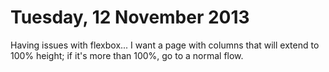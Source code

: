 Tuesday, 12 November 2013
=======================================

Having issues with flexbox... I want a page with columns that will extend to 100% height; if it's more than 100%, go to a normal flow.

